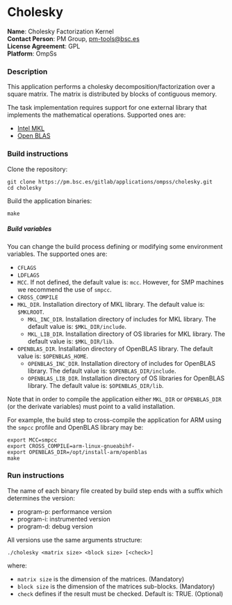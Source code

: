 # Cholesky

**Name**: Cholesky Factorization Kernel  
**Contact Person**: PM Group, pm-tools@bsc.es  
**License Agreement**: GPL  
**Platform**: OmpSs  

### Description
This application performs a cholesky decomposition/factorization over a square matrix.
The matrix is distributed by blocks of contiguous memory.

The task implementation requires support for one external library that implements the mathematical operations. Supported ones are:
 - [Intel MKL](https://software.intel.com/en-us/mkl)
 - [Open BLAS](http://www.openblas.net/)

### Build instructions
Clone the repository:
```
git clone https://pm.bsc.es/gitlab/applications/ompss/cholesky.git
cd cholesky
```

Build the application binaries:
```
make
```
##### Build variables
You can change the build process defining or modifying some environment variables.
The supported ones are:
  - `CFLAGS`
  - `LDFLAGS`
  - `MCC`. If not defined, the default value is: `mcc`. However, for SMP machines we recommend the use of `smpcc`.
  - `CROSS_COMPILE`
  - `MKL_DIR`. Installation directory of MKL library. The default value is: `$MKLROOT`.
    - `MKL_INC_DIR`. Installation directory of includes for MKL library. The default value is: `$MKL_DIR/include`.
    - `MKL_LIB_DIR`. Installation directory of OS libraries for MKL library. The default value is: `$MKL_DIR/lib`.
  - `OPENBLAS_DIR`. Installation directory of OpenBLAS library. The default value is: `$OPENBLAS_HOME`.
    - `OPENBLAS_INC_DIR`. Installation directory of includes for OpenBLAS library. The default value is: `$OPENBLAS_DIR/include`.
    - `OPENBLAS_LIB_DIR`. Installation directory of OS libraries for OpenBLAS library. The default value is: `$OPENBLAS_DIR/lib`.

Note that in order to compile the application either `MKL_DIR` or `OPENBLAS_DIR` (or the derivate variables) must point to a valid installation.

For example, the build step to cross-compile the application for ARM using the `smpcc` profile and OpenBLAS library may be:
```
export MCC=smpcc
export CROSS_COMPILE=arm-linux-gnueabihf-
export OPENBLAS_DIR=/opt/install-arm/openblas
make
```


### Run instructions
The name of each binary file created by build step ends with a suffix which determines the version:
 - program-p: performance version
 - program-i: instrumented version
 - program-d: debug version

All versions use the same arguments structure:
```
./cholesky <matrix size> <block size> [<check>]
```
where:
 - `matrix size` is the dimension of the matrices. (Mandatory)
 - `block size` is the dimension of the matrices sub-blocks. (Mandatory)
 - `check` defines if the result must be checked. Default is: TRUE. (Optional)
